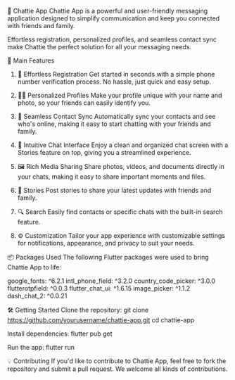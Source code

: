 📱 Chattie App
Chattie App is a powerful and user-friendly messaging application designed to simplify communication and keep you connected with friends and family.

Effortless registration, personalized profiles, and seamless contact sync make Chattie the perfect solution for all your messaging needs.

🚀 Main Features
1. 📲 Effortless Registration
Get started in seconds with a simple phone number verification process. No hassle, just quick and easy setup.

2. 🧑‍🎨 Personalized Profiles
Make your profile unique with your name and photo, so your friends can easily identify you.

3. 🔗 Seamless Contact Sync
Automatically sync your contacts and see who's online, making it easy to start chatting with your friends and family.

4. 💬 Intuitive Chat Interface
Enjoy a clean and organized chat screen with a Stories feature on top, giving you a streamlined experience.

5. 🖼 Rich Media Sharing
Share photos, videos, and documents directly in your chats, making it easy to share important moments and files.

6. 📸 Stories
Post stories to share your latest updates with friends and family.

7. 🔍 Search
Easily find contacts or specific chats with the built-in search feature.

8. ⚙️ Customization
Tailor your app experience with customizable settings for notifications, appearance, and privacy to suit your needs.

📦 Packages Used
The following Flutter packages were used to bring Chattie App to life:

google_fonts: ^6.2.1
intl_phone_field: ^3.2.0
country_code_picker: ^3.0.0
flutterotpfield: ^0.0.3
flutter_chat_ui: ^1.6.15
image_picker: ^1.1.2
dash_chat_2: ^0.0.21

🛠 Getting Started
Clone the repository:
git clone https://github.com/yourusername/chattie-app.git
cd chattie-app

Install dependencies:
flutter pub get

Run the app:
flutter run

💡 Contributing
If you'd like to contribute to Chattie App, feel free to fork the repository and submit a pull request. We welcome all kinds of contributions.
